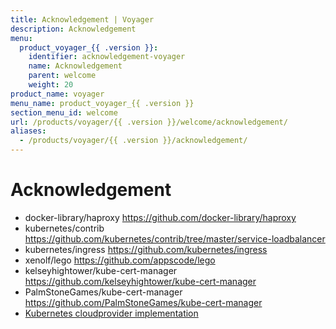 ```yaml
---
title: Acknowledgement | Voyager
description: Acknowledgement
menu:
  product_voyager_{{ .version }}:
    identifier: acknowledgement-voyager
    name: Acknowledgement
    parent: welcome
    weight: 20
product_name: voyager
menu_name: product_voyager_{{ .version }}
section_menu_id: welcome
url: /products/voyager/{{ .version }}/welcome/acknowledgement/
aliases:
  - /products/voyager/{{ .version }}/acknowledgement/
---
```


# Acknowledgement

 - docker-library/haproxy https://github.com/docker-library/haproxy
 - kubernetes/contrib https://github.com/kubernetes/contrib/tree/master/service-loadbalancer
 - kubernetes/ingress https://github.com/kubernetes/ingress
 - xenolf/lego https://github.com/appscode/lego
 - kelseyhightower/kube-cert-manager https://github.com/kelseyhightower/kube-cert-manager
 - PalmStoneGames/kube-cert-manager https://github.com/PalmStoneGames/kube-cert-manager
 - [Kubernetes cloudprovider implementation](https://github.com/kubernetes/kubernetes/tree/master/pkg/cloudprovider)
